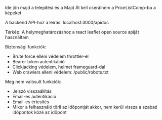 Ide jön majd a telepítési és a 
Majd Át kell cserálnem a PriceListComp-ba a képeket

A backend API-hoz a leírás: localhost:3000/apidoc 

Térkép:
A helymeghatározáshoz a react leaflet open source apiját használtam

Biztonsági funkciók:
- Brute force elleni védelem throttler-el
- Bearer token autentikáció
- Clickjacking védelem, helmet frameguard-dal
- Web crawlers elleni védelem: /public/robots.txt

Meg nem valósult funkciók:
- Jelszó visszaállítás
- Email-es autentikáció
- Email-es értesítés
- Mikor a felhasználó törli az időpontját akkor, nem kerül vissza a szabad időpontok közé az időpont
